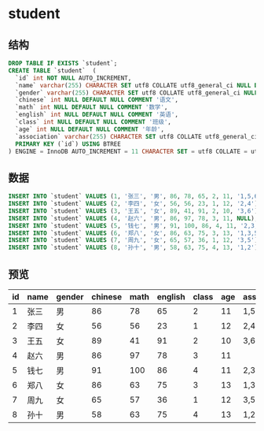 # student

## 结构

```sql
DROP TABLE IF EXISTS `student`;
CREATE TABLE `student`  (
  `id` int NOT NULL AUTO_INCREMENT,
  `name` varchar(255) CHARACTER SET utf8 COLLATE utf8_general_ci NULL DEFAULT NULL COMMENT '姓名',
  `gender` varchar(255) CHARACTER SET utf8 COLLATE utf8_general_ci NULL DEFAULT NULL COMMENT '性别',
  `chinese` int NULL DEFAULT NULL COMMENT '语文',
  `math` int NULL DEFAULT NULL COMMENT '数学',
  `english` int NULL DEFAULT NULL COMMENT '英语',
  `class` int NULL DEFAULT NULL COMMENT '班级',
  `age` int NULL DEFAULT NULL COMMENT '年龄',
  `association` varchar(255) CHARACTER SET utf8 COLLATE utf8_general_ci NULL DEFAULT NULL COMMENT '社团',
  PRIMARY KEY (`id`) USING BTREE
) ENGINE = InnoDB AUTO_INCREMENT = 11 CHARACTER SET = utf8 COLLATE = utf8_general_ci ROW_FORMAT = Dynamic;
```

## 数据

```sql
INSERT INTO `student` VALUES (1, '张三', '男', 86, 78, 65, 2, 11, '1,5,6');
INSERT INTO `student` VALUES (2, '李四', '女', 56, 56, 23, 1, 12, '2,4');
INSERT INTO `student` VALUES (3, '王五', '女', 89, 41, 91, 2, 10, '3,6');
INSERT INTO `student` VALUES (4, '赵六', '男', 86, 97, 78, 3, 11, NULL);
INSERT INTO `student` VALUES (5, '钱七', '男', 91, 100, 86, 4, 11, '2,3,4');
INSERT INTO `student` VALUES (6, '郑八', '女', 86, 63, 75, 3, 13, '1,3,5,6');
INSERT INTO `student` VALUES (7, '周九', '女', 65, 57, 36, 1, 12, '3,5');
INSERT INTO `student` VALUES (8, '孙十', '男', 58, 63, 75, 4, 13, '1,2');
```

## 预览

| id   | name | gender | chinese | math | english | class | age  | association |
| ---- | ---- | ------ | ------- | ---- | ------- | ----- | ---- | ----------- |
| 1    | 张三 | 男     | 86      | 78   | 65      | 2     | 11   | 1,5,6       |
| 2    | 李四 | 女     | 56      | 56   | 23      | 1     | 12   | 2,4         |
| 3    | 王五 | 女     | 89      | 41   | 91      | 2     | 10   | 3,6         |
| 4    | 赵六 | 男     | 86      | 97   | 78      | 3     | 11   |             |
| 5    | 钱七 | 男     | 91      | 100  | 86      | 4     | 11   | 2,3,4       |
| 6    | 郑八 | 女     | 86      | 63   | 75      | 3     | 13   | 1,3,5,6     |
| 7    | 周九 | 女     | 65      | 57   | 36      | 1     | 12   | 3,5         |
| 8    | 孙十 | 男     | 58      | 63   | 75      | 4     | 13   | 1,2         |
